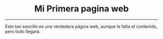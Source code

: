 <HTML>
<HEAD>
<TITLE>Miprimera pagina web </TITLE>
</HEAD>
<BODY>
<H1 align="center" >Mi Primera pagina web </H1>
<HR>
<P>Esto tan sencillo es una verdadera página web, aunque le falta el contenido, 
pero todo llegará.</P>
</BODY>
</HTML> 
